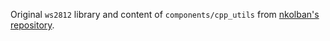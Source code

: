 Original `ws2812` library and content of `components/cpp_utils` from [nkolban's repository](https://github.com/nkolban/esp32-snippets).

